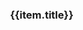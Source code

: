 <style type="text/css">
.coverpage{
  width:80%;
  margin:0 auto;
}
.coverpage .logo{
  width: 35%;
}
.coverpage .future-remark{
  color:gray;
  font-size:14px;
  min-height:60px;
}
.coverpage .future-card{
  margin:8px;
}
.coverpage .footer{
  text-align:center;
  color:gray;
  padding-top:10px;
}
.coverpage .footer a{
  font-size:14px;
}
.coverpage .desc{
  padding-bottom: 20px;
  text-align: left;
  line-height: 25px;
}

@media only screen and (max-width: 500px) {
  .coverpage{
    width:98%;
    margin:0 auto;
  }
  .coverpage .logo{
    width: 80%;
  }
  .desc{
    width:100%;
  }
}
</style>

<div class="coverpage">
  <el-result style="margin:0 auto;">
    <template slot="icon">
      <img class="logo" src="https://res.meiflower.top/.netlify/images?url=/alg/logo.png">
    </template>
    <template slot="extra">
      <div class="desc" v-html="desc"></div>
      <el-button type="success" size="medium" @click="handleClick('https://labuladong.online/algo/')">labuladong算法笔记</el-button>
      <el-button type="default" size="medium" @click="handleClick('https://programmercarl.com/')">代码随想录</el-button>
      <el-button type="warning" size="medium" @click="handleClick('https://www.cs.usfca.edu/~galles/visualization/Algorithms.html')">数据结构可视化</el-button>
      <el-button type="danger" size="medium" @click="handleClick('https://visualgo.net/zh')">算法可视化</el-button>
      <el-button type="success" size="medium" @click="handleClick('README')">查看主页</el-button>
      <el-button type="primary" size="medium" @click="handleClick('ds/index')">数据结构</el-button>
    </template>
  </el-result>
  <el-row>
    <el-col :xs="24" :md="8" v-for="(item,index) in futures">
      <el-card shadow="hover" class="future-card">
        <h3>{{item.title}}</h3>
        <div v-html="item.remark" class="future-remark">
        </div>
      </el-card>
    </el-col>
  </el-row>
  <div v-html="footer" class="footer">
  </div>
</div>

<script type="text/javascript">
(
  {
    data(){
      return {
          footer: window.$mangodoc.footer,
          title: window.$mangodoc.title,
          desc: "最开始是在B站看的左神的算法视频，决定开始整理算法学习笔记。后面又开始接触到labuladong和代码随想录，<br/>虽然大神们都有很多总结，但是要融会贯通还是得靠刻意练习。",
          futures: [
            {
              title: "第一章：基础概念",
              remark: "1. 复杂度分析（时间复杂度、空间复杂度）<br/> 2. <a href='#/wys' target='_blank'>位运算</a><br/> 3. 其他的一些概念 （常数操作、、对数器、比较器、master公式）<br/>"
            },
            {
              title: "第二章：排序和搜索",
              remark: "1. 递归和迭代（阶乘、反转字符串、8皇后问题、汉诺塔）<br/> 2. 排序（冒泡、插入、选择、快速、归并、堆排序）<br/> 3. 搜索(DFS、BFS、二分查找)"
            },
            {
              title: "第三章：数据结构基础篇",
              remark: "1. <a href='#/ds/array/index' target='_blank'>数组</a>（字符串子串搜索之KMP算法）<br/> 2. <a href='#/ds/linktable/index' target='_blank'>链表</a>（单链表、双链表、环形链表、快慢指针）<br/> 3.  <a href='#/ds/stack/index' target='_blank'>栈</a>（先进先出、有效的括号、可做DFS实现）<br/> 4. <a href='#/ds/queue/index' target='_blank'>队列</a>（后进先出、优先级队列、双端队列、可做BFS实现）"
            },
            {
              title: "第四章：数据结构进阶篇",
              remark: "1. 哈希表（哈希函数、哈希表实现、一致性哈希算法）<br/> 2. 二叉树（二叉树遍历（BFS、DFS）、平衡二叉树、二叉搜索树、满二叉树、完全二叉树、序列化和反序列化、前缀树、红黑树）<br/> 3. 堆（HeapInsert和Heapify、数组实现堆、优先级队列）<br/> 4. 位图（Java实现位图、Linux系统权限设计）"
            },
            {
              title: "第五章：数据结构高级篇",
              remark: "1. 图(定义、存储方式、邻接表实现、图的创建、遍历、拓扑排序、最小生成树之Prim和Kruskal算法、最短路径之Dijkstra算法)<br/> 2. 跳表 <br/> 3. 布隆过滤器（亿级URL黑名单判断设计）<br/>4. 并查集<br/> 5. 单调栈<br/>"
            },
            {
              title: "算法进阶",
              remark: "1. 回溯、暴力递归<br/> 2. 动态规划 <br/> 3. 贪心算法<br/>" 
            },
            {
              title: "索引",
              remark: "红黑树、B树、B+树"
            }
          ]
      }
    },
    methods: {
        handleClick(url) {
          if (url.startsWith("http")) {
            window.open(url, '_blank');
          } else {
            window.location.href = window.$mangodoc.context+"/#/"+url;
            window.location.reload();
          }
        }
    }
  }
)
</script>